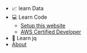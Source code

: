 <!-- docs/_sidebar.md -->

* 📈  learn Data
* 💻   Learn Code
   * [Setup this website](./learn-code/website-setup.md)
   * [AWS Certified Developer](./learn-code/aws-associate-developer)
* 🔎  Learn jq
* [About](about.md)